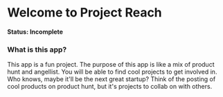 # Welcome to Project Reach

**Status: Incomplete**

### What is this app?
This app is a fun project. The purpose of this app is like a mix of product hunt and angellist. You will be able to find cool projects to get involved in. Who knows, maybe it'll be the next great startup? Think of the posting of cool products on product hunt, but it's projects to collab on with others.

